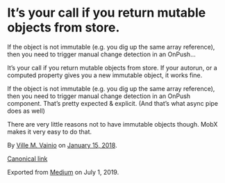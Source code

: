 # It’s your call if you return mutable objects from store.

If the object is not immutable (e.g. you dig up the same array reference), then you need to trigger manual change detection in an OnPush…

It’s your call if you return mutable objects from store. If your autorun, or a computed property gives you a new immutable object, it works fine.

If the object is not immutable (e.g. you dig up the same array reference), then you need to trigger manual change detection in an OnPush component. That’s pretty expected & explicit. (And that’s what async pipe does as well)

There are very little reasons not to have immutable objects though. MobX makes it very easy to do that.

By [Ville M. Vainio](https://medium.com/@vivainio) on [January 15, 2018](https://medium.com/p/c4169665f38b).

[Canonical link](https://medium.com/@vivainio/its-your-call-if-you-return-mutable-objects-from-store-c4169665f38b)

Exported from [Medium](https://medium.com) on July 1, 2019.